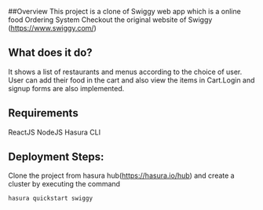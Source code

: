 ##Overview
  This project is a clone of Swiggy web app which is a online food Ordering System
  Checkout the original website of Swiggy (https://www.swiggy.com/)
## What does it do?
  It shows a list of restaurants and menus according to the choice of user. User can add their food in the cart and also view the items in Cart.Login and signup forms are also implemented. 
## Requirements
  ReactJS
  NodeJS
  Hasura CLI
## Deployment Steps:
  Clone the project from hasura hub(https://hasura.io/hub) and create a cluster by executing the command
  ```
  hasura quickstart swiggy
      

